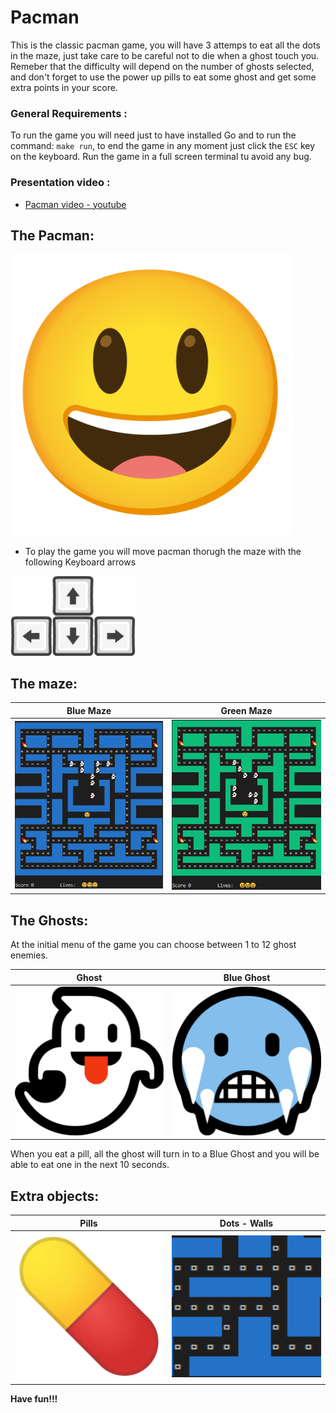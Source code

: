 # Pacman

This is the classic pacman game, you will have 3 attemps to eat all the dots in the maze, just take care to be careful not to die when a ghost touch you. Remeber that the difficulty will depend on the number of ghosts selected,  and don't  forget to use the power up pills to eat some ghost and get some extra  points in your score.

### General Requirements :

To run the game you will need just to have installed Go and to run the command: `make run`, to end the game in any moment just click the `ESC` key on the keyboard. Run the game in a full screen terminal tu avoid any bug.

### Presentation video :

* [Pacman video - youtube](https://youtu.be/oachlGoEhhw)

## The Pacman:


<img src="Images/Pacman.png" alt="Pacman" style="width:450px;"/>

* To play the game you will move pacman thorugh the maze with the following Keyboard arrows

<img src="Images/Arrows.png" alt="Keyboard Arrows" style="width:200px;"/>

## The maze:

|Blue Maze 	|Green Maze	|
|-----------|-----------|
<img src="Images/Maze_Azul.png" alt="Blue Maze" style="width:400px;"/> | <img src="Images/Maze_Verde.png" alt="Green Maze" style="width:400px;"/>


## The Ghosts:

At the initial menu of the game you can choose between 1 to 12 ghost enemies.

|Ghost 		|Blue Ghost	|
|-----------|-----------|
<img src="Images/Ghost.png" alt="Ghost" style="width:400px;"/>|<img src="Images/Ghost_blue.png" alt="Ghost Blue" style="width:400px;"/>


When you eat a pill, all the ghost will turn in to a Blue Ghost and you will be able to eat one in the next 10 seconds.

## Extra objects:

|Pills		| Dots - Walls|
|-----------|-----------|
|<img src="Images/Pill.png" alt="Pill" style="width:300px;"/>|<img src="Images/Wall and dots.PNG" alt="Pill" style="width:300px;"/>
	
	
**Have fun!!!**
